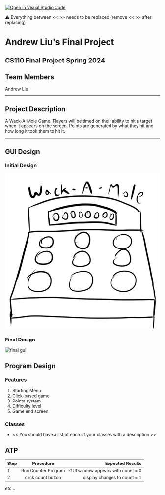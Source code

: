 [![Open in Visual Studio Code](https://classroom.github.com/assets/open-in-vscode-718a45dd9cf7e7f842a935f5ebbe5719a5e09af4491e668f4dbf3b35d5cca122.svg)](https://classroom.github.com/online_ide?assignment_repo_id=14588429&assignment_repo_type=AssignmentRepo)

:warning: Everything between << >> needs to be replaced (remove << >> after replacing)

# Andrew Liu's Final Project
## CS110 Final Project  Spring 2024

## Team Members

Andrew Liu

***

## Project Description

A Wack-A-Mole Game. Players will be timed on their ability to hit a target when it appears on the screen. Points are generated by what they hit and how long it took them to hit it.

***    

## GUI Design

### Initial Design

![initial gui](assets/Initial_draft.jpg)

### Final Design

![final gui](assets/finalgui.jpg)

## Program Design

### Features

1. Starting Menu
2. Click-based game
3. Points system
4. Difficulty level
5. Game end screen

### Classes

- << You should have a list of each of your classes with a description >>

## ATP

| Step                 |Procedure             |Expected Results                   |
|----------------------|:--------------------:|----------------------------------:|
|  1                   | Run Counter Program  |GUI window appears with count = 0  |
|  2                   | click count button   | display changes to count = 1      |
etc...

